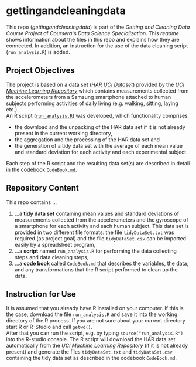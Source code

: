 # gettingandcleaningdata

This repo (*gettingandcleaningdata*) is part of the *Getting and Cleaning Data Course Project* of *Coursera*'s *Data Science Specialization*. This *readme* shows information about the files in this repo and explains how they are connected. In addition, an instruction for the use of the data cleaning script (`run_analysis.R`) is added.

## Project Objectives

The project is based on a data set ([*HAR UCI Dataset*](https://d396qusza40orc.cloudfront.net/getdata%2Fprojectfiles%2FUCI%20HAR%20Dataset.zip)) provided by the [*UCI Machine Learning Repository*](http://archive.ics.uci.edu/ml/datasets/Human+Activity+Recognition+Using+Smartphones) which contains measurements collected from the accelerometers from a Samsung smartphone attached to human subjects performing activities of daily living (e.g. walking, sitting, laying etc.).<br />
An R script ([`run_analysis.R`](https://github.com/elequant/gettingandcleaningdata/blob/master/run_analysis.R)) was developed, which functionality comprises 

* the download and the unpacking of the HAR data set if it is not already present in the current working directory, 
* the aggregation and the processing of the HAR data set and 
* the generation of a tidy data set with the average of each mean value and standard deviation for each activity and each experimental subject. 

Each step of the R script and the resulting data set(s) are described in detail in the codebook [`CodeBook.md`](https://github.com/elequant/gettingandcleaningdata/blob/master/CodeBook.md).

## Repository Content

This repo contains ...

1. ...a <b>tidy data set</b> containing mean values and standard deviations of measurements collected from the accelerometers and the gyroscope of a smartphone for each activity and each human subject. This data set is provided in two different file formats: the file `tidyDataSet.txt` was required (as project goal) and the file `tidyDataSet.csv` can be imported easily by a spreadsheet program,
2. ...a <b>script</b> named `run_analysis.R` for performing the data collecting steps and data cleaning steps,
3. ...a <b>code book</b> called `CodeBook.md` that describes the variables, the data, and any transformations that the R script performed to clean up the data.


## Instruction for Use

It is assumed that you already have R installed on your computer. If this is the case, download the file `run_analysis.R` and save it into the working directory of the R process. If you are not sure about your current directory start R or R-Studio and call `getwd()`. <br />After that you can run the script, e.g. by typing `source("run_analysis.R")` into the R-studio console.
The R script will download the HAR data set automatically from the *UCI Machine Learning Repository* (if it is not already present) and generate the files `tidyDataSet.txt` and `tidyDataSet.csv` containing the tidy data set as described in the codebook `CodeBook.md`.

